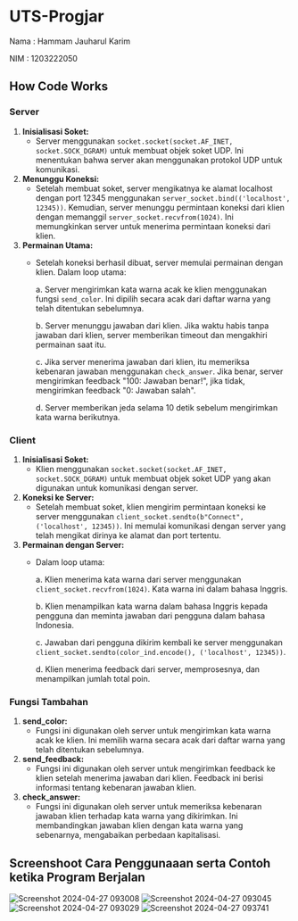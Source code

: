 # UTS-Progjar
Nama : Hammam Jauharul Karim

NIM : 1203222050

## How Code Works

### Server
1. **Inisialisasi Soket:**
    - Server menggunakan `socket.socket(socket.AF_INET, socket.SOCK_DGRAM)` untuk membuat objek soket UDP. Ini menentukan bahwa server akan menggunakan protokol UDP untuk komunikasi.
2. **Menunggu Koneksi:**
    - Setelah membuat soket, server mengikatnya ke alamat localhost dengan port 12345 menggunakan `server_socket.bind(('localhost', 12345))`. Kemudian, server menunggu permintaan koneksi dari klien dengan memanggil `server_socket.recvfrom(1024)`. Ini memungkinkan server untuk menerima permintaan koneksi dari klien.
3. **Permainan Utama:**
    - Setelah koneksi berhasil dibuat, server memulai permainan dengan klien. Dalam loop utama:
      
        a. Server mengirimkan kata warna acak ke klien menggunakan fungsi `send_color`. Ini dipilih secara acak dari daftar warna yang telah ditentukan sebelumnya.
      
        b. Server menunggu jawaban dari klien. Jika waktu habis tanpa jawaban dari klien, server memberikan timeout dan mengakhiri permainan saat itu.
      
        c. Jika server menerima jawaban dari klien, itu memeriksa kebenaran jawaban menggunakan `check_answer`. Jika benar, server mengirimkan feedback "100: Jawaban benar!", jika tidak, mengirimkan feedback "0: Jawaban salah".
      
         d. Server memberikan jeda selama 10 detik sebelum mengirimkan kata warna berikutnya.
### Client
1. **Inisialisasi Soket:**
    - Klien menggunakan `socket.socket(socket.AF_INET, socket.SOCK_DGRAM)` untuk membuat objek soket UDP yang akan digunakan untuk komunikasi dengan server.
2. **Koneksi ke Server:**
    - Setelah membuat soket, klien mengirim permintaan koneksi ke server menggunakan `client_socket.sendto(b"Connect", ('localhost', 12345))`. Ini memulai komunikasi dengan server yang telah mengikat dirinya ke alamat dan port tertentu.
3. **Permainan dengan Server:**
    - Dalam loop utama:
      
        a. Klien menerima kata warna dari server menggunakan `client_socket.recvfrom(1024)`. Kata warna ini dalam bahasa Inggris.
      
        b. Klien menampilkan kata warna dalam bahasa Inggris kepada pengguna dan meminta jawaban dari pengguna dalam bahasa Indonesia.
      
        c. Jawaban dari pengguna dikirim kembali ke server menggunakan `client_socket.sendto(color_ind.encode(), ('localhost', 12345))`.
      
        d. Klien menerima feedback dari server, memprosesnya, dan menampilkan jumlah total poin.

### Fungsi Tambahan
1. **send_color:**
    - Fungsi ini digunakan oleh server untuk mengirimkan kata warna acak ke klien. Ini memilih warna secara acak dari daftar warna yang telah ditentukan sebelumnya.
2. **send_feedback:**
    - Fungsi ini digunakan oleh server untuk mengirimkan feedback ke klien setelah menerima jawaban dari klien. Feedback ini berisi informasi tentang kebenaran jawaban klien.
3. **check_answer:**
    - Fungsi ini digunakan oleh server untuk memeriksa kebenaran jawaban klien terhadap kata warna yang dikirimkan. Ini membandingkan jawaban klien dengan kata warna yang sebenarnya, mengabaikan perbedaan kapitalisasi.


## Screenshoot Cara Penggunaaan serta Contoh ketika Program Berjalan
![Screenshot 2024-04-27 093008](https://github.com/hammamkarim/UTS-Progjar/assets/114963944/49d7606f-5c06-4600-ac25-c8f8d7200ec4)
![Screenshot 2024-04-27 093045](https://github.com/hammamkarim/UTS-Progjar/assets/114963944/6b06103b-7836-4b79-a402-4ef6a32d82ba)
![Screenshot 2024-04-27 093029](https://github.com/hammamkarim/UTS-Progjar/assets/114963944/8e1d930e-f818-4768-a362-0187f904be88)
![Screenshot 2024-04-27 093741](https://github.com/hammamkarim/UTS-Progjar/assets/114963944/555a2254-fc89-4235-803e-79a9d26e9cec)

